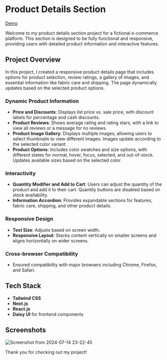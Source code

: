 # Product Details Section

[Demo](https://product-details-section.vercel.app/)

Welcome to my product details section project for a fictional e-commerce platform.
This section is designed to be fully functional and responsive, providing users with detailed product information and interactive features.

## Project Overview

In this project, I created a responsive product details page that includes options for product selection, review ratings, a gallery of images, and essential information like fabric care and shipping. The page dynamically updates based on the selected product options.

### Dynamic Product Information

- **Price and Discounts**: Displays list price vs. sale price, with discount labels for percentage and cash discounts.
- **Product Reviews**: Shows average rating and rating stars, with a link to view all reviews or a message for no reviews.
- **Product Image Gallery**: Displays multiple images, allowing users to select thumbnails to view different images. Images update according to the selected color variant.
- **Product Options**: Includes color swatches and size options, with different states for normal, hover, focus, selected, and out-of-stock. Updates available sizes based on the selected color.

### Interactivity

- **Quantity Modifier and Add to Cart**: Users can adjust the quantity of the product and add it to their cart. Quantity buttons are disabled based on stock availability.
- **Information Accordion**: Provides expandable sections for features, fabric care, shipping, and other product details.

### Responsive Design

- **Text Size**: Adjusts based on screen width.
- **Responsive Layout**: Stacks content vertically on smaller screens and aligns horizontally on wider screens.

### Cross-browser Compatibility

- Ensured compatibility with major browsers including Chrome, Firefox, and Safari.

## Tech Stack

- **Tailwind CSS**
- **Next.js**
- **React.js**
- **Daisy UI** for frontend components

## Screenshots

![Screenshot from 2024-07-14 23-22-45](https://github.com/user-attachments/assets/2eab2aba-2e8b-41fd-baa1-1b1a31298f4e)

Thank you for checking out my project!
